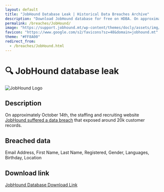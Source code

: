 ```yaml
---
layout: default
title: "JobHound Database Leak | Historical Data Breaches Archive"
description: "Download JobHound database for free on HDBA. On approximately October 14th, the staffing and recruiting website JobHound suffered a data breach that exposed around 20k customer records."
permalink: /breaches/JobHound/
image: "https://support.jobhound.mt/wp-content/themes/docly/assets/img/logo-2x.png"
favicon: "https://www.google.com/s2/favicons?sz=48&domain=jobhound.mt"
theme: "#FF8A00"
redirect_from:
  - /breaches/JobHound.html
---
```


# 🔍 JobHound database leak

![JobHound Logo](https://support.jobhound.mt/wp-content/themes/docly/assets/img/logo-2x.png)

## Description

On approximately October 14th, the staffing and recruiting website <a href="https://redirect.trace.rip/?url=https://darkwebinformer.com/888-has-allegedly-leaked-the-jobhound-database/" target="_blank" rel="noopener">JobHound suffered a data breach</a> that exposed around 20k customer records.

## Breached data

Email Address, First Name, Last Name, Registered, Gender, Languages, Birthday, Location

## Download link

<a href="https://vault.trace.rip/public/share/L_HPqPDoq-Ogzyxj67Ze3A" target="_blank" rel="noopener">JobHound Database Download Link</a>